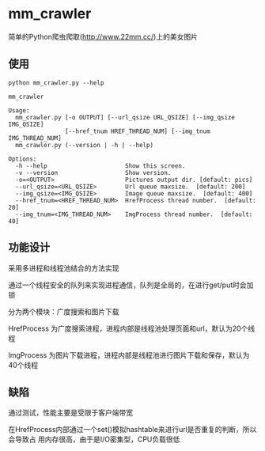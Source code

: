 # mm_crawler

简单的Python爬虫爬取(http://www.22mm.cc/)上的美女图片

## 使用

```
python mm_crawler.py --help

mm_crawler

Usage:
  mm_crawler.py [-o OUTPUT] [--url_qsize URL_QSIZE] [--img_qsize IMG_QSIZE]
                [--href_tnum HREF_THREAD_NUM] [--img_tnum IMG_THREAD_NUM]
  mm_crawler.py (--version | -h | --help)

Options:
  -h --help                      Show this screen.
  -v --version                   Show version.
  -o=<OUTPUT>                    Pictures output dir. [default: pics]
  --url_qsize=<URL_QSIZE>        Url queue maxsize.  [default: 200]
  --img_qsize=<IMG_QSIZE>        Image queue maxsize.  [default: 400]
  --href_tnum=<HREF_THREAD_NUM>  HrefProcess thread number.  [default: 20]
  --img_tnum=<IMG_THREAD_NUM>    ImgProcess thread number.  [default: 40]
```

## 功能设计

采用多进程和线程池结合的方法实现

通过一个线程安全的队列来实现进程通信，队列是全局的，在进行get/put时会加锁

分为两个模块：广度搜索和图片下载

HrefProcess 为广度搜索进程，进程内部是线程池处理页面和url，默认为20个线程

ImgProcess 为图片下载进程，进程内部是线程池进行图片下载和保存，默认为40个线程

## 缺陷
通过测试，性能主要是受限于客户端带宽

在HrefProcess内部通过一个set()模拟hashtable来进行url是否重复的判断，所以会导致占
用内存很高，由于是I/O密集型，CPU负载很低
